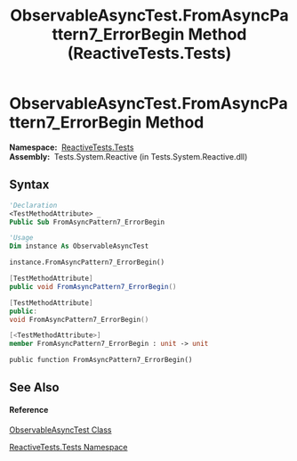 ﻿---
title: ObservableAsyncTest.FromAsyncPattern7_ErrorBegin Method  (ReactiveTests.Tests)
TOCTitle: FromAsyncPattern7_ErrorBegin Method
ms:assetid: M:ReactiveTests.Tests.ObservableAsyncTest.FromAsyncPattern7_ErrorBegin
ms:mtpsurl: https://msdn.microsoft.com/en-us/library/reactivetests.tests.observableasynctest.fromasyncpattern7_errorbegin(v=VS.103)
ms:contentKeyID: 36620015
ms.date: 06/28/2011
mtps_version: v=VS.103
f1_keywords:
- ReactiveTests.Tests.ObservableAsyncTest.FromAsyncPattern7_ErrorBegin
dev_langs:
- CSharp
- JScript
- VB
- FSharp
- c++
---

# ObservableAsyncTest.FromAsyncPattern7\_ErrorBegin Method

**Namespace:**  [ReactiveTests.Tests](hh289046\(v=vs.103\).md)  
**Assembly:**  Tests.System.Reactive (in Tests.System.Reactive.dll)

## Syntax

``` vb
'Declaration
<TestMethodAttribute> _
Public Sub FromAsyncPattern7_ErrorBegin
```

``` vb
'Usage
Dim instance As ObservableAsyncTest

instance.FromAsyncPattern7_ErrorBegin()
```

``` csharp
[TestMethodAttribute]
public void FromAsyncPattern7_ErrorBegin()
```

``` c++
[TestMethodAttribute]
public:
void FromAsyncPattern7_ErrorBegin()
```

``` fsharp
[<TestMethodAttribute>]
member FromAsyncPattern7_ErrorBegin : unit -> unit 
```

``` jscript
public function FromAsyncPattern7_ErrorBegin()
```

## See Also

#### Reference

[ObservableAsyncTest Class](hh314747\(v=vs.103\).md)

[ReactiveTests.Tests Namespace](hh289046\(v=vs.103\).md)


